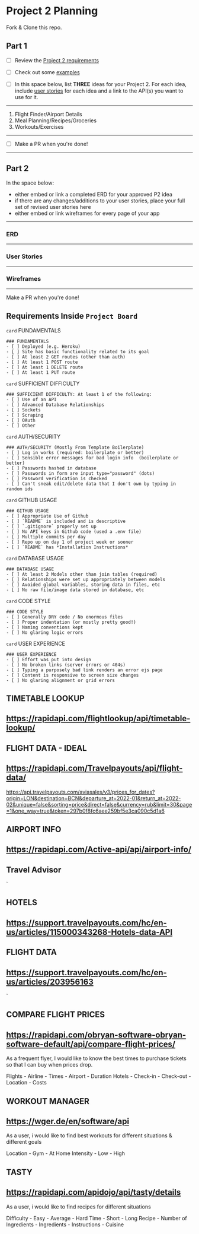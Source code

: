 # Project 2 Planning

Fork & Clone this repo.

## Part 1

- [ ] Review the [Project 2 requirements](https://romebell.gitbook.io/seirfx-621/projects/project-2)

- [ ] Check out some [examples](https://romebell.gitbook.io/seirfx-621/projects/past-projects/project2)

- [ ] In this space below, list **THREE** ideas for your Project 2. For each idea, include [user stories](https://www.atlassian.com/agile/project-management/user-stories) for each idea and a link to the API(s) you want to use for it.

--------------------------------------------------------
1. Flight Finder/Airport Details
2. Meal Planning/Recipes/Groceries
3. Workouts/Exercises 
---------------------------------------------------------

- [ ] Make a PR when you're done!

---

## Part 2

In the space below:
* either embed or link a completed ERD for your approved P2 idea
* if there are any changes/additions to your user stories, place your full set of revised user stories here
* either embed or link wireframes for every page of your app

----------------------------------------------------------
### ERD

----------------------------------------------------------
### User Stories

----------------------------------------------------------
### Wireframes

----------------------------------------------------------

Make a PR when you're done!


## Requirements Inside `Project Board`

`card` FUNDAMENTALS
```
### FUNDAMENTALS
- [ ] Deployed (e.g. Heroku)
- [ ] Site has basic functionality related to its goal
- [ ] At least 2 GET routes (other than auth)
- [ ] At least 1 POST route
- [ ] At least 1 DELETE route
- [ ] At least 1 PUT route
```

`card` SUFFICIENT DIFFICULTY
```
### SUFFICIENT DIFFICULTY: At least 1 of the following: 
- [ ] Use of an API
- [ ] Advanced Database Relationships
- [ ] Sockets
- [ ] Scraping
- [ ] OAuth
- [ ] Other
```

`card` AUTH/SECURITY

```
### AUTH/SECURITY (Mostly From Template Boilerplate)
- [ ] Log in works (required: boilerplate or better)
- [ ] Sensible error messages for bad login info  (boilerplate or better)
- [ ] Passwords hashed in database
- [ ] Passwords in form are input type="password" (dots)
- [ ] Password verification is checked
- [ ] Can't sneak edit/delete data that I don't own by typing in random ids
```
`card` GITHUB USAGE
```
### GITHUB USAGE
- [ ] Appropriate Use of Github
- [ ] `README` is included and is descriptive
- [ ] `.gitignore` properly set up
- [ ] No API keys in Github code (used a .env file)
- [ ] Multiple commits per day
- [ ] Repo up on day 1 of project week or sooner
- [ ] `README` has *Installation Instructions*
```

`card` DATABASE USAGE
```
### DATABASE USAGE
- [ ] At least 2 Models other than join tables (required)
- [ ] Relationships were set up appropriately between models
- [ ] Avoided global variables, storing data in files, etc
- [ ] No raw file/image data stored in database, etc
```

`card` CODE STYLE
```
### CODE STYLE
- [ ] Generally DRY code / No enormous files
- [ ] Proper indentation (or mostly pretty good!)
- [ ] Naming conventions kept
- [ ] No glaring logic errors
```
`card` USER EXPERIENCE
```
### USER EXPERIENCE
- [ ] Effort was put into design
- [ ] No broken links (server errors or 404s)
- [ ] Typing a purposely bad link renders an error ejs page
- [ ] Content is responsive to screen size changes
- [ ] No glaring alignment or grid errors
```


## TIMETABLE LOOKUP
## https://rapidapi.com/flightlookup/api/timetable-lookup/

## FLIGHT DATA - IDEAL
## https://rapidapi.com/Travelpayouts/api/flight-data/

https://api.travelpayouts.com/aviasales/v3/prices_for_dates?origin=LON&destination=BCN&departure_at=2022-01&return_at=2022-02&unique=false&sorting=price&direct=false&currency=rub&limit=30&page=1&one_way=true&token=297b0f8fc6aee259bf5e3ca090c5d1a6



## AIRPORT INFO
## https://rapidapi.com/Active-api/api/airport-info/

## Travel Advisor

`
## HOTELS
## https://support.travelpayouts.com/hc/en-us/articles/115000343268-Hotels-data-API

## FLIGHT DATA
## https://support.travelpayouts.com/hc/en-us/articles/203956163


`

## COMPARE FLIGHT PRICES
## https://rapidapi.com/obryan-software-obryan-software-default/api/compare-flight-prices/

As a frequent flyer, I would like to know the best times to purchase tickets so that I can buy when prices drop. 

Flights
    - Airline
    - Times
    - Airport
    - Duration
Hotels
    - Check-in
    - Check-out
    - Location
    - Costs



## WORKOUT MANAGER
## https://wger.de/en/software/api


As a user, i would like to find best workouts for different situations & different goals

Location
    - Gym
    - At Home
Intensity
    - Low
    - High


## TASTY
## https://rapidapi.com/apidojo/api/tasty/details

As a user, i would like to find recipes for different situations

Difficulty
    - Easy
    - Average
    - Hard
Time
    - Short
    - Long
Recipe
    - Number of Ingredients
    - Ingredients
    - Instructions
    - Cuisine


